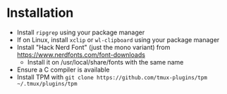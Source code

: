 # Installation
- Install `ripgrep` using your package manager
- If on Linux, install `xclip` or `wl-clipboard` using your package manager
- Install "Hack Nerd Font" (just the mono variant) from https://www.nerdfonts.com/font-downloads
    - Install it on /usr/local/share/fonts with the same name
- Ensure a C compiler is available
- Install TPM with `git clone https://github.com/tmux-plugins/tpm ~/.tmux/plugins/tpm`

